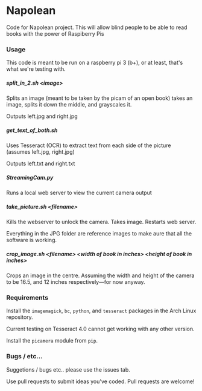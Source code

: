 # Napolean
Code for Napolean project. This will allow blind people to be able to read books with the power of Raspiberry Pis

### Usage

This code is meant to be run on a raspberry pi 3 (b+), or at least, that's what we're testing with.

##### split_in_2.sh \<image\>
Splits an image (meant to be taken by the picam of an open book) takes an image, splits it down the middle, and grayscales it.

Outputs left.jpg and right.jpg

##### get_text_of_both.sh
Uses Tesseract (OCR) to extract text from each side of the picture (assumes left.jpg, right.jpg)

Outputs left.txt and right.txt

##### StreamingCam.py
Runs a local web server to view the current camera output

##### take_picture.sh \<filename\>
Kills the webserver to unlock the camera. Takes image. Restarts web server.

Everything in the JPG folder are reference images to make aure that all the software is working.

##### crop_image.sh \<filename\> \<width of book in inches\> \<height of book in inches\>
Crops an image in the centre. Assuming the width and height of the camera to be 16.5, and 12 inches respectively—for now anyway.

### Requirements

Install the `imagemagick`, `bc`, `python`, and `tesseract` packages in the Arch Linux repository.

Current testing on Tesseract 4.0 cannot get working with any other version.

Install the `picamera` module from `pip`.

### Bugs / etc...

Suggetions / bugs etc.. please use the issues tab.

Use pull requests to submit ideas you've coded. Pull requests are welcome!
